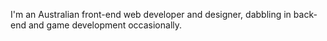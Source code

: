 I'm an Australian front-end web developer and designer, dabbling in back-end and game development occasionally.
